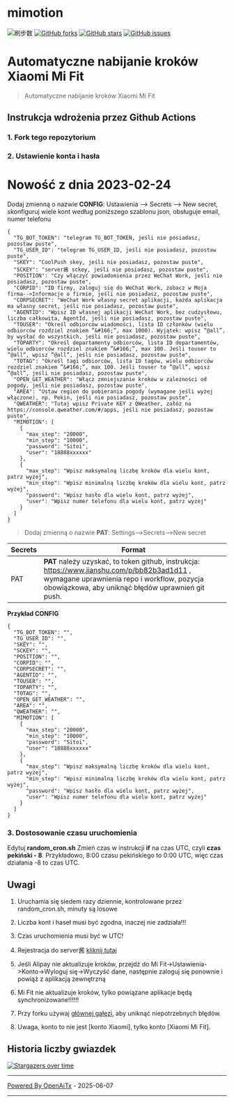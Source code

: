 # mimotion
![刷步数](https://github.com/xunichanghuan/mimotion-run/actions/workflows/run.yml/badge.svg)
[![GitHub forks](https://img.shields.io/github/forks/xunichanghuan/mimotion-run?style=flat-square)](https://github.com/xunichanghuan/mimotion-run/network)
[![GitHub stars](https://img.shields.io/github/stars/xunichanghuan/mimotion-run?style=flat-square)](https://github.com/xunichanghuan/mimotion-run/stargazers)
[![GitHub issues](https://img.shields.io/github/issues/xunichanghuan/mimotion-run?style=flat-square)](https://github.com/xunichanghuan/mimotion-run/issues)

# Automatyczne nabijanie kroków Xiaomi Mi Fit

> Automatyczne nabijanie kroków Xiaomi Mi Fit

## Instrukcja wdrożenia przez Github Actions

### 1. Fork tego repozytorium

### 2. Ustawienie konta i hasła
# Nowość z dnia 2023-02-24
Dodaj zmienną o nazwie **CONFIG**: Ustawienia --> Secrets --> New secret, skonfiguruj wiele kont według poniższego szablonu json, obsługuje email, numer telefonu
```
{
  "TG_BOT_TOKEN": "telegram TG_BOT_TOKEN, jeśli nie posiadasz, pozostaw puste",
  "TG_USER_ID": "telegram TG_USER_ID, jeśli nie posiadasz, pozostaw puste",
  "SKEY": "CoolPush skey, jeśli nie posiadasz, pozostaw puste",
  "SCKEY": "server酱 sckey, jeśli nie posiadasz, pozostaw puste",
  "POSITION": "Czy włączyć powiadomienia przez WeChat Work, jeśli nie posiadasz, pozostaw puste",
  "CORPID": "ID firmy, zaloguj się do WeChat Work, zobacz w Moja firma-->Informacje o firmie, jeśli nie posiadasz, pozostaw puste",
  "CORPSECRET": "WeChat Work własny secret aplikacji, każda aplikacja ma własny secret, jeśli nie posiadasz, pozostaw puste",
  "AGENTID": "Wpisz ID własnej aplikacji WeChat Work, bez cudzysłowu, liczba całkowita, AgentId, jeśli nie posiadasz, pozostaw puste",
  "TOUSER": "Określ odbiorców wiadomości, lista ID członków (wielu odbiorców rozdziel znakiem ”&#166;”, max 1000). Wyjątek: wpisz ”@all”, by wysłać do wszystkich, jeśli nie posiadasz, pozostaw puste",
  "TOPARTY": "Określ departamenty odbiorców, lista ID departamentów, wielu odbiorców rozdziel znakiem ”&#166;”, max 100. Jeśli touser to ”@all”, wpisz ”@all”, jeśli nie posiadasz, pozostaw puste",
  "TOTAG": "Określ tagi odbiorców, lista ID tagów, wielu odbiorców rozdziel znakiem ”&#166;”, max 100. Jeśli touser to ”@all”, wpisz ”@all”, jeśli nie posiadasz, pozostaw puste",
  "OPEN_GET_WEATHER": "Włącz zmniejszanie kroków w zależności od pogody, jeśli nie posiadasz, pozostaw puste",
  "AREA": "Ustaw region do pobierania pogody (wymagane jeśli wyżej włączone), np. Pekin, jeśli nie posiadasz, pozostaw puste",
  "QWEATHER": "Tutaj wpisz Private KEY z QWeather, załóż na https://console.qweather.com/#/apps, jeśli nie posiadasz, pozostaw puste",
  "MIMOTION": [
    {
      "max_step": "20000",
      "min_step": "10000",
      "password": "Sitoi",
      "user": "18888xxxxxx"
    },
    {
      "max_step": "Wpisz maksymalną liczbę kroków dla wielu kont, patrz wyżej",
      "min_step": "Wpisz minimalną liczbę kroków dla wielu kont, patrz wyżej",
      "password": "Wpisz hasło dla wielu kont, patrz wyżej",
      "user": "Wpisz numer telefonu dla wielu kont, patrz wyżej"
    }
  ]
}
```
> Dodaj zmienną o nazwie **PAT**: Settings-->Secrets-->New secret

| Secrets |  Format  |
| -------- | ----- |
| PAT |   **PAT** należy uzyskać, to token github, instrukcja: https://www.jianshu.com/p/bb82b3ad1d11 , wymagane uprawnienia repo i workflow, pozycja obowiązkowa, aby uniknąć błędów uprawnień git push. |

**Przykład CONFIG**
```
{
  "TG_BOT_TOKEN": "",
  "TG_USER_ID": "",
  "SKEY": "",
  "SCKEY": "",
  "POSITION": "",
  "CORPID": "",
  "CORPSECRET": "",
  "AGENTID": "",
  "TOUSER": "",
  "TOPARTY": "",
  "TOTAG": "",
  "OPEN_GET_WEATHER": "",
  "AREA": "",
  "QWEATHER": "",
  "MIMOTION": [
    {
      "max_step": "20000",
      "min_step": "10000",
      "password": "Sitoi",
      "user": "18888xxxxxx"
    },
    {
      "max_step": "Wpisz maksymalną liczbę kroków dla wielu kont, patrz wyżej",
      "min_step": "Wpisz minimalną liczbę kroków dla wielu kont, patrz wyżej",
      "password": "Wpisz hasło dla wielu kont, patrz wyżej",
      "user": "Wpisz numer telefonu dla wielu kont, patrz wyżej"
    }
  ]
}
```

### 3. Dostosowanie czasu uruchomienia

Edytuj **random_cron.sh**
Zmień czas w instrukcji **if** na czas UTC, czyli **czas pekiński - 8**. Przykładowo, 8:00 czasu pekińskiego to 0:00 UTC, więc czas działania -8 to czas UTC.



## Uwagi

1. Uruchamia się siedem razy dziennie, kontrolowane przez random_cron.sh, minuty są losowe

2. Liczba kont i haseł musi być zgodna, inaczej nie zadziała!!!

3. Czas uruchomienia musi być w UTC!

4. Rejestracja do server酱 [kliknij tutaj](https://sct.ftqq.com/)

5. Jeśli Alipay nie aktualizuje kroków, przejdź do Mi Fit->Ustawienia->Konto->Wyloguj się->Wyczyść dane, następnie zaloguj się ponownie i powiąż z aplikacją zewnętrzną

6. Mi Fit nie aktualizuje kroków, tylko powiązane aplikacje będą synchronizowane!!!!!!

7. Przy forku używaj [głównej gałęzi](https://github.com/xunichanghuan/mimotion-run/), aby uniknąć niepotrzebnych błędów.

8. Uwaga, konto to nie jest [konto Xiaomi], tylko konto [Xiaomi Mi Fit].

## Historia liczby gwiazdek

[![Stargazers over time](https://starchart.cc/xunichanghuan/mimotion-run.svg)](https://starchart.cc/xunichanghuan/mimotion-run)


---

[Powered By OpenAiTx](https://github.com/OpenAiTx/OpenAiTx) - 2025-06-07

---